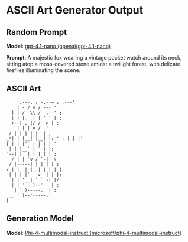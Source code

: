 # ASCII Art Generator Output

## Random Prompt

**Model**: [gpt-4.1-nano (openai/gpt-4.1-nano)](https://github.com/marketplace/models/azure-openai/gpt-4-1-nano)

**Prompt**: A majestic fox wearing a vintage pocket watch around its neck, sitting atop a moss-covered stone amidst a twilight forest, with delicate fireflies illuminating the scene.

## ASCII Art

```
     .---. ; -.--= ; .---'  
    | - / v / --- ' 
  | | /  \\ /  .--' ;  
  | | |. .| | ' ' | ;  
  +--| . |/ /  > | ;  
    | | | v /  '   
 / | | | | |  | ;
_*| | |__| |__| |; ' ; | | |'
| | | |'  | | | | ' 
 | | |__` | ` | |;
`--| |  | | | | | ;
  / | | `v / `-|  \
 / |-----| | | | | ;
/ | |  | |__| | | | |;
 | | | |`   v  | | |;
  | | '__| ' ` -| |/
  | | '   )--'   | ;
   | ' )-----.  | ;
 __ ' )--'-----.'
|                                                              
```

## Generation Model

**Model**: [Phi-4-multimodal-instruct (microsoft/phi-4-multimodal-instruct)](https://github.com/marketplace/models/azureml/Phi-4-multimodal-instruct)

